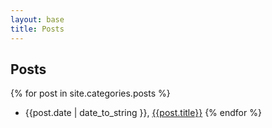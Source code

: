 ```yaml
---
layout: base
title: Posts
---
```


## Posts

{% for post in site.categories.posts %}
  - {{post.date | date_to_string }},  [{{post.title}}]({{post.url}})
{% endfor %}
